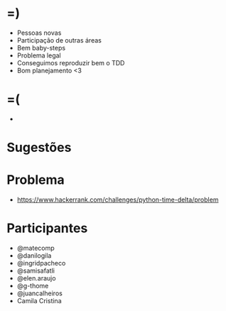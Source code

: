 =)
==
- Pessoas novas
- Participação de outras áreas
- Bem baby-steps
- Problema legal
- Conseguimos reproduzir bem o TDD
- Bom planejamento <3

=(
==

- 

Sugestões
=========

Problema
========
- https://www.hackerrank.com/challenges/python-time-delta/problem

Participantes
=============
- @matecomp
- @danilogila
- @ingridpacheco
- @samisafatli
- @elen.araujo
- @g-thome
- @juancalheiros
- Camila Cristina
